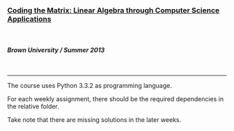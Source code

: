 <a href="https://www.coursera.org/course/matrix"><h3>Coding the Matrix: Linear Algebra through Computer Science Applications</h3></a>
<br>
<i><h4>Brown University / Summer 2013</h4></i>
<br>
<hr>

<p>The course uses Python 3.3.2 as programming language.</p>

<p>For each weekly assignment, there should be the required dependencies in the relative folder.</p>

<p>Take note that there are missing solutions in the later weeks.</p>

